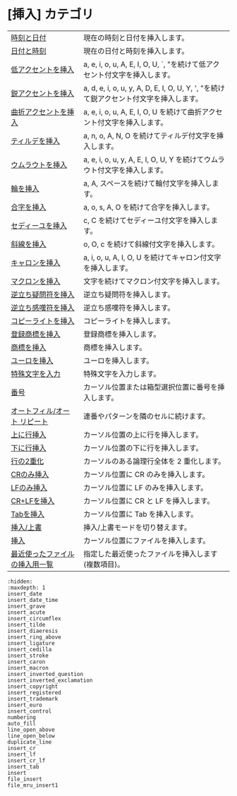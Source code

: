 # \[挿入\] カテゴリ

|     |     |
| --- | --- |
| [時刻と日付](../insert/insert_date) | 現在の時刻と日付を挿入します。 |
| [日付と時刻](../insert/insert_date_time) | 現在の日付と時刻を挿入します。 |
| [低アクセントを挿入](../insert/insert_grave) | a, e, i, o, u, A, E, I, O, U, \`, "を続けて低アクセント付文字を挿入します。 |
| [鋭アクセントを挿入](../insert/insert_acute) | a, d, e, i, o, u, y, A, D, E, I, O, U, Y, ', "を続けて鋭アクセント付文字を挿入します。 |
| [曲折アクセントを挿入](../insert/insert_circumflex) | a, e, i, o, u, A, E, I, O, U を続けて曲折アクセント付文字を挿入します。 |
| [ティルデを挿入](../insert/insert_tilde) | a, n, o, A, N, O を続けてティルデ付文字を挿入します。 |
| [ウムラウトを挿入](../insert/insert_diaeresis) | a, e, i, o, u, y, A, E, I, O, U, Y を続けてウムラウト付文字を挿入します。 |
| [輪を挿入](../insert/insert_ring_above) | a, A, スペースを続けて輪付文字を挿入します。 |
| [合字を挿入](../insert/insert_ligature) | a, o, s, A, O を続けて合字を挿入します。 |
| [セディーユを挿入](../insert/insert_cedilla) | c, C を続けてセディーユ付文字を挿入します。 |
| [斜線を挿入](../insert/insert_stroke) | o, O, c を続けて斜線付文字を挿入します。 |
| [キャロンを挿入](../insert/insert_caron) | a, i, o, u, A, I, O, U を続けてキャロン付文字を挿入します。 |
| [マクロンを挿入](../insert/insert_macron) | 文字を続けてマクロン付文字を挿入します。 |
| [逆立ち疑問符を挿入](../insert/insert_inverted_question) | 逆立ち疑問符を挿入します。 |
| [逆立ち感嘆符を挿入](../insert/insert_inverted_exclamation) | 逆立ち感嘆符を挿入します。 |
| [コピーライトを挿入](../insert/insert_copyright) | コピーライトを挿入します。 |
| [登録商標を挿入](../insert/insert_registered) | 登録商標を挿入します。 |
| [商標を挿入](../insert/insert_trademark) | 商標を挿入します。 |
| [ユーロを挿入](../insert/insert_euro) | ユーロを挿入します。 |
| [特殊文字を入力](../insert/insert_control) | 特殊文字を入力します。 |
| [番号](../insert/numbering) | カーソル位置または箱型選択位置に番号を挿入します。 |
| [オートフィル/オート リピート](../insert/auto_fill) | 連番やパターンを隣のセルに続けます。 |
| [上に行挿入](../insert/line_open_above) | カーソル位置の上に行を挿入します。 |
| [下に行挿入](../insert/line_open_below) | カーソル位置の下に行を挿入します。 |
| [行の2重化](../insert/duplicate_line) | カーソルのある論理行全体を 2 重化します。 |
| [CRのみ挿入](../insert/insert_cr) | カーソル位置に CR のみを挿入します。 |
| [LFのみ挿入](../insert/insert_lf) | カーソル位置に LF のみを挿入します。 |
| [CR+LFを挿入](../insert/insert_cr_lf) | カーソル位置に CR と LF を挿入します。 |
| [Tabを挿入](../insert/insert_tab) | カーソル位置に Tab を挿入します。 |
| [挿入/上書](../insert/insert) | 挿入/上書モードを切り替えます。 |
| [挿入](../insert/file_insert) | カーソル位置にファイルを挿入します。 |
| [最近使ったファイルの挿入用一覧](../insert/file_mru_insert1) | 指定した最近使ったファイルを挿入します (複数項目)。 |

```{toctree}
:hidden:
:maxdepth: 1
insert_date
insert_date_time
insert_grave
insert_acute
insert_circumflex
insert_tilde
insert_diaeresis
insert_ring_above
insert_ligature
insert_cedilla
insert_stroke
insert_caron
insert_macron
insert_inverted_question
insert_inverted_exclamation
insert_copyright
insert_registered
insert_trademark
insert_euro
insert_control
numbering
auto_fill
line_open_above
line_open_below
duplicate_line
insert_cr
insert_lf
insert_cr_lf
insert_tab
insert
file_insert
file_mru_insert1
```